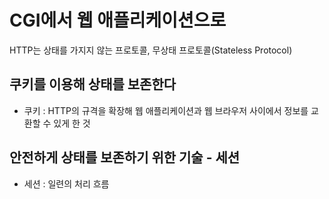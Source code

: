 # CGI에서 웹 애플리케이션으로
HTTP는 상태를 가지지 않는 프로토콜, 무상태 프로토콜(Stateless Protocol)

## 쿠키를 이용해 상태를 보존한다
- 쿠키 : HTTP의 규격을 확장해 웹 애플리케이션과 웹 브라우저 사이에서 정보를 교환할 수 있게 한 것

## 안전하게 상태를 보존하기 위한 기술 - 세션
- 세션 : 일련의 처리 흐름